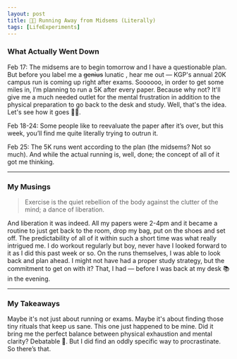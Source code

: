 ```yaml
---
layout: post
title: 🏃🏻 Running Away from Midsems (Literally)
tags: [LifeExperiments]
---
```


### What Actually Went Down

Feb 17: The midsems are to begin tomorrow and I have a questionable plan. But before you label me a ~~genius~~ lunatic , hear me out — KGP's annual 20K campus run is coming up right after exams. Soooooo, in order to get some miles in, I’m planning to run a 5K after every paper. Because why not? It'll give me a much needed outlet for the mental frustration in addition to the physical preparation to go back to the desk and study. Well, that's the idea. Let's see how it goes 🤞🏻. 

Feb 18-24: Some people like to reevaluate the paper after it’s over, but this week, you’ll find me quite literally trying to outrun it.

Feb 25: The 5K runs went according to the plan (the midsems? Not so much). And while the actual running is, well, done; the  concept of all of it got me thinking. 
<hr class = "dots">

### My Musings

> <span class="quote"> Exercise is the quiet rebellion of the body against the clutter of the mind; a dance of liberation. </span>

And liberation it was indeed. All my papers were 2-4pm and it became a routine to just get back to the room, drop my bag, put on the shoes and set off. The predictability of all of it within such a short time was what really intrigued me. I do workout regularly but boy, never have I looked forward to it as I did this past week or so. On the runs themselves, I was able to look back and plan ahead. I might not have had a proper study strategy, but the commitment to get on with it? That, I had — before I was back at my desk 📚 in the evening.
<hr class = "dots">

### My Takeaways

Maybe it's not just about running or exams. Maybe it's about finding those tiny rituals that keep us sane. This one just happened to be mine. Did it bring me the perfect balance between physical exhaustion and mental clarity? Debatable 🧐. But I did find an oddly specific way to procrastinate. So there’s that.




